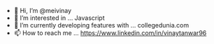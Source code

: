 - 👋 Hi, I’m @meivinay
- 👀 I’m interested in ... Javascript
- 🌱 I’m currently developing features with ... collegedunia.com
- 📫 How to reach me ... https://www.linkedin.com/in/vinaytanwar96

<!---
meivinay/meivinay is a ✨ special ✨ repository because its `README.md` (this file) appears on your GitHub profile.
You can click the Preview link to take a look at your changes.
--->
